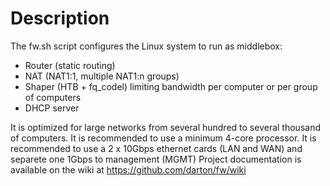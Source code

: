 
# Description

The fw.sh script configures the Linux system to run as middlebox:
- Router (static routing)
- NAT (NAT1:1, multiple NAT1:n groups)
- Shaper (HTB + fq_codel) limiting bandwidth per computer or per group of computers
- DHCP server

It is optimized for large networks from several hundred to several thousand of computers.
It is recommended to use a minimum 4-core processor.
It is recommended to use a 2 x 10Gbps ethernet cards (LAN and WAN) and separete one 1Gbps to management (MGMT)
Project documentation is available on the wiki at https://github.com/darton/fw/wiki
